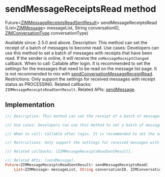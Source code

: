 


# sendMessageReceiptsRead method








Future&lt;[ZIMMessageReceiptsReadSentResult](../../zego_uikit_prebuilt_live_audio_room/ZIMMessageReceiptsReadSentResult-class.md)> sendMessageReceiptsRead
(List&lt;[ZIMMessage](../../zego_uikit_prebuilt_live_audio_room/ZIMMessage-class.md)> messageList, String conversationID, [ZIMConversationType](../../zego_uikit_prebuilt_live_audio_room/ZIMConversationType.md) conversationType)





<p>Available since: 2.5.0 and above.
Description: This method can set the receipt of a batch of messages to become read.
Use cases: Developers can use this method to set a batch of messages with receipts that have been read. If the sender is online, it will receive the <code>onMessageReceiptChanged</code> callback.
When to call: Callable after login. It is recommended to set the settings for the messages that need to be read on the message list page. It is not recommended to mix with <a href="../../zego_uikit_prebuilt_live_audio_room/ZIM/sendConversationMessageReceiptRead.md">sendConversationMessageReceiptRead</a>.
Restrictions: Only support the settings for received messages with receipt status as PROCESSING.
Related callbacks: <code>ZIMMessageReceiptsReadSentResult</code>.
Related APIs: <a href="../../zego_uikit_prebuilt_live_audio_room/ZIM/sendMessage.md">sendMessage</a>.</p>



## Implementation

```dart
/// Description: This method can set the receipt of a batch of messages to become read.

/// Use cases: Developers can use this method to set a batch of messages with receipts that have been read. If the sender is online, it will receive the [onMessageReceiptChanged] callback.

/// When to call: Callable after login. It is recommended to set the settings for the messages that need to be read on the message list page. It is not recommended to mix with [sendConversationMessageReceiptRead].

/// Restrictions: Only support the settings for received messages with receipt status as PROCESSING.

/// Related callbacks: [ZIMMessageReceiptsReadSentResult].

/// Related APIs: [sendMessage].
Future<ZIMMessageReceiptsReadSentResult> sendMessageReceiptsRead(
    List<ZIMMessage> messageList, String conversationID, ZIMConversationType conversationType);
```







